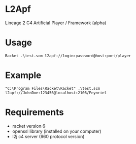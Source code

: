 # L2Apf
Lineage 2 C4 Artificial Player / Framework (alpha)

# Usage
```
Racket .\test.scm l2apf://login:password@host:port/player
```

# Example
```
"C:\Program Files\Racket\Racket" .\test.scm l2apf://JohnDoe:123456@localhost:2106/Feynriel
```

# Requirements
* racket version 6
* openssl library (installed on your computer)
* l2j c4 server (660 protocol version)
